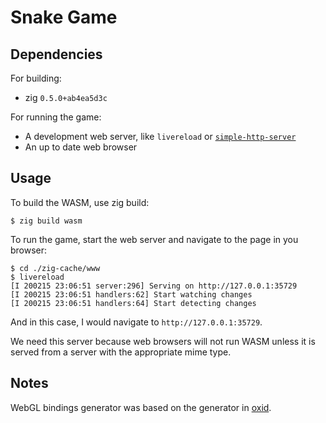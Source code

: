 # Snake Game

## Dependencies

For building:

- zig `0.5.0+ab4ea5d3c`

For running the game:

- A development web server, like `livereload` or [`simple-http-server`][]
- An up to date web browser

[`simple-http-server`]: https://github.com/TheWaWaR/simple-http-server

## Usage

To build the WASM, use zig build:

```
$ zig build wasm
```

To run the game, start the web server and navigate to the page in you browser:

```
$ cd ./zig-cache/www
$ livereload
[I 200215 23:06:51 server:296] Serving on http://127.0.0.1:35729
[I 200215 23:06:51 handlers:62] Start watching changes
[I 200215 23:06:51 handlers:64] Start detecting changes
```

And in this case, I would navigate to `http://127.0.0.1:35729`.

We need this server because web browsers will not run WASM unless it is served
from a server with the appropriate mime type.

## Notes

WebGL bindings generator was based on the generator in [oxid](https://github.com/dbandstra/oxid/).
